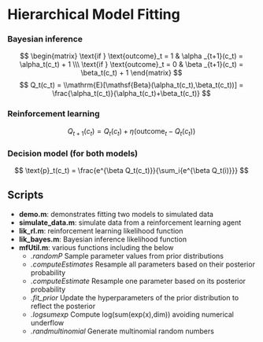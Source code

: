 # Hierarchical Model Fitting

### Bayesian inference
$$ \begin{matrix} \text{if } \text{outcome}_t = 1 & \alpha _{t+1}(c_t) = \alpha_t(c_t) + 1 \\\ \text{if } \text{outcome}_t = 0 & \beta _{t+1}(c_t) = \beta_t(c_t) + 1 \end{matrix} $$ 
$$ Q_t(c_t) = \\mathrm{E}[\mathsf{Beta}(\alpha_t(c_t),\beta_t(c_t))] = \frac{\alpha_t(c_t)}{\alpha_t(c_t)+\beta_t(c_t)} $$


### Reinforcement learning 

$$ Q_{t+1}(c_t) = Q_t(c_t) + \eta(\text{outcome}_t - Q_t(c_t)) $$

### Decision model (for both models)
$$ \text{p}_t(c_t) = \frac{e^{\beta Q_t(c_t)}}{\sum_i{e^{\beta Q_t(i)}}} $$

## Scripts
 - **demo.m**:   demonstrates fitting two models to simulated data
 - **simulate_data.m**:   simulate data from a reinforcement learning agent
 - **lik_rl.m**:          reinforcement learning likelihood function
 - **lik_bayes.m**:       Bayesian inference likelihood function
 - **mfUtil.m**:          various functions including the below
    - *.randomP*            Sample parameter values from prior distributions
    - *.computeEstimates*   Resample all parameters based on their posterior probability
    - *.computeEstimate*    Resample one parameter based on its posterior probability
    - *.fit_prior*          Update the hyperparameters of the prior distribution to reflect the posterior
    - *.logsumexp*          Compute log(sum(exp(x),dim)) avoiding numerical underflow
    - *.randmultinomial*    Generate multinomial random numbers

